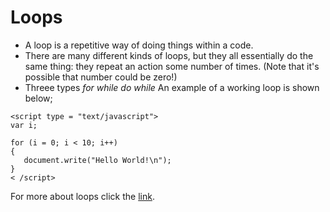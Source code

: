 # Loops

+ A loop is a repetitive way of doing things within a code.  
+ There are many different kinds of loops, but they all essentially do the same thing: they repeat an action some number of times. (Note that it's possible that number could be zero!)
+ Threee types *for* *while* *do while*
 An example of a working loop is shown below; 
 
 ```
 <script type = "text/javascript"> 
var i; 
  
for (i = 0; i < 10; i++)  
{ 
    document.write("Hello World!\n"); 
} 
< /script> 
```
For more about loops click the [link](https://developer.mozilla.org/en-US/docs/Web/JavaScript/Guide/Loops_and_iteration). 